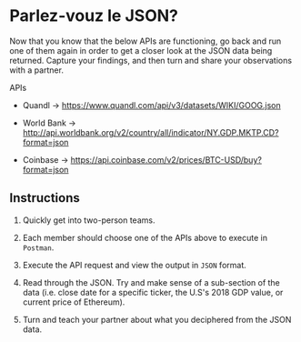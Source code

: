 # Parlez-vouz le JSON?

Now that you know that the below APIs are functioning, go back and run one of them again in order to get a closer look at the JSON data being returned. Capture your findings, and then turn and share your observations with a partner.

APIs

* Quandl -> https://www.quandl.com/api/v3/datasets/WIKI/GOOG.json

* World Bank -> http://api.worldbank.org/v2/country/all/indicator/NY.GDP.MKTP.CD?format=json

* Coinbase -> https://api.coinbase.com/v2/prices/BTC-USD/buy?format=json

## Instructions

1. Quickly get into two-person teams.

2. Each member should choose one of the APIs above to execute in `Postman`.

3. Execute the API request and view the output in `JSON` format.

4. Read through the JSON. Try and make sense of a sub-section of the data (i.e. close date for a specific ticker, the U.S's 2018 GDP value, or current price of Ethereum).

5. Turn and teach your partner about what you deciphered from the JSON data.
